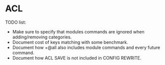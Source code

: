 # ACL

TODO list:

* Make sure to specify that modules commands are ignored when adding/removing categories.
* Document cost of keys matching with some benchmark.
* Document how +@all also includes module commands and every future command.
* Document how ACL SAVE is not included in CONFIG REWRITE.
